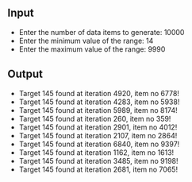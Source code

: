 ## Input

- Enter the number of data items to generate: 10000
- Enter the minimum value of the range: 14
- Enter the maximum value of the range: 9990

## Output

- Target 145 found at iteration 4920, item no 6778!
- Target 145 found at iteration 4283, item no 5938!
- Target 145 found at iteration 5989, item no 8174!
- Target 145 found at iteration 260, item no 359!
- Target 145 found at iteration 2901, item no 4012!
- Target 145 found at iteration 2107, item no 2864!
- Target 145 found at iteration 6840, item no 9397!
- Target 145 found at iteration 1162, item no 1613!
- Target 145 found at iteration 3485, item no 9198!
- Target 145 found at iteration 2681, item no 7065!